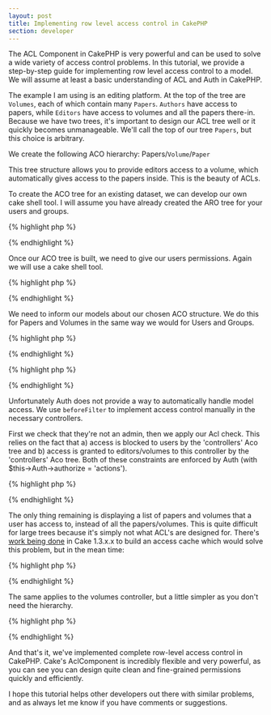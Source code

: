 ```yaml
---
layout: post
title: Implementing row level access control in CakePHP
section: developer
---
```

The ACL Component in CakePHP is very powerful and can be used to solve a wide variety of access control problems. In this tutorial, we provide a step-by-step guide for implementing row level access control to a model. We will assume at least a basic understanding of ACL and Auth in CakePHP.

The example I am using is an editing platform. At the top of the tree are <code>Volumes</code>, each of which contain many <code>Papers</code>. <code>Authors</code> have access to papers, while <code>Editors</code> have access to volumes and all the papers there-in. Because we have two trees, it's important to design our ACL tree well or it quickly becomes unmanageable.  We'll call the top of our tree <code>Papers</code>, but this choice is arbitrary.

We create the following ACO hierarchy: Papers/<code>Volume</code>/<code>Paper</code>

This tree structure allows you to provide editors access to a volume, which
automatically gives access to the papers inside. This is the beauty of
ACLs.

To create the ACO tree for an existing dataset, we can develop our own cake shell tool. I will assume you have already created the ARO tree for your users and groups.

{% highlight php %}
<?php
class AcltoolShell extends Shell
{
    /**
     * Build a complete ACO tree for two linked models
     *
     * Usage: $ cake acltool aco_models
     */
    function aco_models()
    {
        $this-&gt;out('Starting models sync');
        $Paper  = ClassRegistry::init('Paper');
        $Volume = ClassRegistry::init('Volume');

        // Create the root node
        $root_alias = 'papers';
        $this-&gt;Aco-&gt;create();
        $this-&gt;Aco-&gt;save(array('parent_id' =&gt; null, 'model' =&gt; null, 'alias' =&gt; $root_alias));
        $aco_root = $this-&gt;Aco-&gt;id;

        // Iterate all the volumes
        $volumes = $Volume-&gt;findAll();
        foreach ($volumes as $volume) {
            // Create a node for the volume
            $this-&gt;out(sprintf('Created Aco node: %s/%s', $root_alias, $volume['Volume']['number']));
            $this-&gt;Aco-&gt;create();
            $row = array('parent_id' =&gt; $aco_root, 'foreign_key' =&gt; $volume['Volume']['id'], 'model' =&gt; 'Volume', 'alias' =&gt; $volume['Volume']['number']);
            $this-&gt;Aco-&gt;save($row);
            $parent_id = $this-&gt;Aco-&gt;id;

            // Iterate all the papers
            $papers = $Paper-&gt;find('all', array('conditions' =&gt; array('volume_id' =&gt; $volume['Volume']['id']), 'recursive' =&gt; -1));
            foreach ($papers as $paper) {
                // Create a node for the paper
                $this-&gt;out(sprintf('Created Aco node: %s/%s/%s', $root_alias, $volume['Volume']['number'], $paper['Paper']['slug']));
                $this-&gt;Acl-&gt;Aco-&gt;create();
                $row = array('parent_id' =&gt; $parent_id, 'foreign_key' =&gt; $paper['Paper']['id'], 'model' =&gt; 'Paper', 'alias' =&gt; $paper['Paper']['slug']);
                $this-&gt;Acl-&gt;Aco-&gt;save($row);
            }
        }
    }
}
?>
{% endhighlight %}

Once our ACO tree is built, we need to give our users permissions. Again we will use a cake shell tool.

{% highlight php %}
<?php
    /**
     * Grant user access to two related models
     *
     * Usage: $ cake acltool vol_perms
     */
    function vol_perms()
    {
        // Row level access for volumes
        $this-&gt;out('Creating row-level permissions for volumes');
        $Volume = ClassRegistry::init('Volume');
        $volumes = $Volume-&gt;findAll();
        foreach ($volumes as $vol) {
            $this-&gt;out(sprintf('- Entering volume number %s', $vol['Volume']['number']));
            $Volume-&gt;id = $vol['Volume']['id'];
            foreach ($vol['User'] as $user) {
                $this-&gt;out(sprintf('-- Granting access to %s', $user['name']));
                $User-&gt;id = $user['id'];
                $this-&gt;Acl-&gt;allow($User, $Volume);
            }
        }
    }
}

?&gt;
?>
{% endhighlight %}

We need to inform our models about our chosen ACO structure. We do this for Papers and Volumes in the same way we would for Users and Groups.

{% highlight php %}
<?php
models/volume.php
class Volume extends AppModel
{
    /**
     * Describe our ACO tree
     */
    function parentNode()
    {
        return null;
    }
}
?>
{% endhighlight %}

{% highlight php %}
<?php
models/paper.php
class Paper extends AppModel
{
    /**
     * Describe our ACO tree
     */
    function parentNode()
    {
        if (!$this-&gt;id &amp;&amp; empty($this-&gt;data)) {
            return null;
        }
        $data = $this-&gt;data;
        if (empty($this-&gt;data)) {
            $data = $this-&gt;read();
        }
        if (empty($data['Paper']['volume_id'])) {
            return null;
        } else {
            return array('Volume' =&gt; array('id' =&gt; $data['Paper']['volume_id']));
        }
    }
}
?>
{% endhighlight %}

Unfortunately Auth does not provide a way to automatically handle model access. We use <code>beforeFilter</code> to implement access control manually in the necessary controllers.

First we check that they're not an admin, then we apply our Acl check. This relies on the fact that a) access is blocked to users by the 'controllers' Aco tree and b) access is granted to editors/volumes to this controller by the 'controllers' Aco tree. Both of these constraints are enforced by Auth (with $this->Auth->authorize = 'actions').

{% highlight php %}
<?php
class PapersController extends AppController
{
    /**
     * Row level access checking
     */
    function beforeFilter()
    {
        $methods = array('admin_edit', 'admin_view', 'admin_delete');
        if (isset($this-&gt;params['pass'][0]) &amp;&amp; in_array($this-&gt;params['pass'][0], $methods)) {
            $aco = $this-&gt;Acl-&gt;Aco-&gt;findByModelAndForeignKey('Paper', $this-&gt;params['pass'][0]);
            $aro = $this-&gt;Acl-&gt;Aro-&gt;findByModelAndForeignKey('User', $this-&gt;Auth-&gt;user('id'));
            if (!$this-&gt;Acl-&gt;check($aro['Aro'], $aco['Aco'])) {
                $this-&gt;Session-&gt;setFlash($this-&gt;Auth-&gt;authError);
                $this-&gt;redirect(array('su' =&gt; true, 'controller' =&gt; 'papers', 'action' =&gt; 'index'));
            }
        }
    }
}
?>
{% endhighlight %}

The only thing remaining is displaying a list of papers and volumes
that a user has access to, instead of all the papers/volumes. This is quite difficult for large trees because it's simply not what ACL's are designed for. There's <a href="https://trac.cakephp.org/ticket/6153">work being done</a> in Cake 1.3.x.x to build an access cache which would solve this problem, but in the mean time:

{% highlight php %}
<?php
class PapersController extends AppController
{
    /**
     * Display a list of papers for which the user has access to view
     */
    function admin_index()
    {
        $papers = array();
        $user_id = $this-&gt;Auth-&gt;user('id');
        $nodes = $this-&gt;Acl-&gt;Aro-&gt;findByForeignKeyAndModel($user_id, 'User');
        foreach ($nodes['Aco'] as $node) {
            if ($node['model'] === 'Paper') {
                $papers[] = $node['foreign_key'];
            }

            // Get children from volumes
            if ($node['model'] === 'Volume') {
                $children = $this-&gt;Acl-&gt;Aco-&gt;children($node['id']);
                foreach ($children as $child) {
                    $papers[] = $child['Aco']['foreign_key'];
                }
            }
        }
        $conditions = array('Paper.id' =&gt; $papers);

        if ($this-&gt;Auth-&gt;user('group_id') == 1) {
            $conditions = null;
        }

        $this-&gt;set('papers', $this-&gt;paginate($conditions));
    }
}
?>
{% endhighlight %}

The same applies to the volumes controller, but a little simpler as
you don't need the hierarchy.

{% highlight php %}
<?php
class VolumesController extends AppController
{
    /**
     *
     */
    function admin_index()
    {
        $volumes = array();
        $user_id = $this-&gt;Auth-&gt;user('id');
        $nodes = $this-&gt;Acl-&gt;Aro-&gt;findByForeignKeyAndModel($user_id, 'User');
        foreach ($nodes['Aco'] as $node) {
            if ($node['model'] === 'Volume') {
                $volumes[] = $node['foreign_key'];
            }
        }
        $conditions = array('Volume.id' =&gt; $volumes);
        
        if ($this-&gt;Auth-&gt;user('group_id') == 1) {
            $conditions = null;
        }
        
        $this-&gt;set('volumes', $this-&gt;paginate($conditions));
    }
}
?>
{% endhighlight %}

And that's it, we've implemented complete row-level access control in CakePHP. Cake's AclComponent is incredibly flexible and very powerful, as you can see you can design quite clean and fine-grained permissions quickly and efficiently.

I hope this tutorial helps other developers out there with similar problems, and as always let me know if you have comments or suggestions.